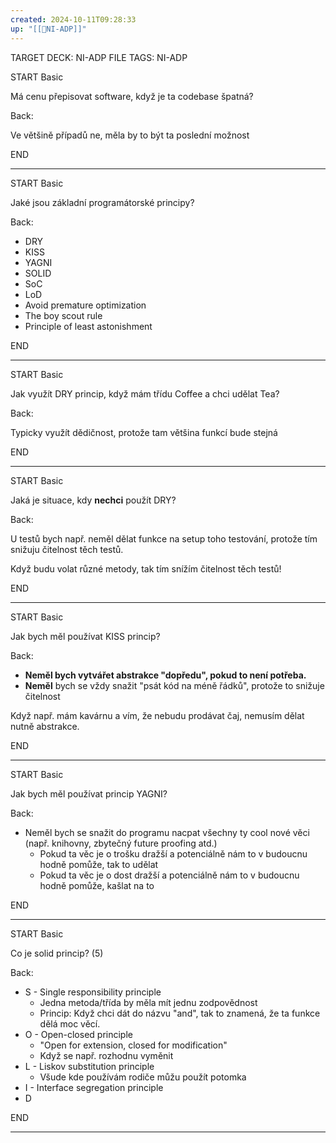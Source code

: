 ```yaml
---
created: 2024-10-11T09:28:33
up: "[[📖NI-ADP]]"
---
```


TARGET DECK: NI-ADP
FILE TAGS: NI-ADP


START
Basic

Má cenu přepisovat software, když je ta codebase špatná?

Back:

Ve většině případů ne, měla by to být ta poslední možnost
<!--ID: 1728921214924-->
END

---


START
Basic

Jaké jsou základní programátorské principy?

Back:

- DRY
- KISS
- YAGNI
- SOLID
- SoC
- LoD
- Avoid premature optimization
- The boy scout rule
- Principle of least astonishment
<!--ID: 1728921214927-->
END

---


START
Basic

Jak využít DRY princip, když mám třídu Coffee a chci udělat Tea?

Back:

Typicky využít dědičnost, protože tam většina funkcí bude stejná
<!--ID: 1728921214930-->
END

---


START
Basic

Jaká je situace, kdy **nechci** použít DRY?

Back:

U testů bych např. neměl dělat funkce na setup toho testování, protože tím snižuju čitelnost těch testů.

Když budu volat různé metody, tak tím snížím čitelnost těch testů!
<!--ID: 1728921214933-->
END

---


START
Basic

Jak bych měl používat KISS princip?

Back:

- **Neměl bych vytvářet abstrakce "dopředu", pokud to není potřeba.**
- **Neměl** bych se vždy snažit "psát kód na méně řádků", protože to snižuje čitelnost

Když např. mám kavárnu a vím, že nebudu prodávat čaj, nemusím dělat nutně abstrakce.
<!--ID: 1728921214936-->
END

---


START
Basic

Jak bych měl používat princip YAGNI?

Back:

- Neměl bych se snažit do programu nacpat všechny ty cool nové věci (např. knihovny, zbytečný future proofing atd.)
	- Pokud ta věc je o trošku dražší a potenciálně nám to v budoucnu hodně pomůže, tak to udělat
	- Pokud ta věc je o dost dražší a potenciálně nám to v budoucnu hodně pomůže, kašlat na to
<!--ID: 1728921214939-->
END

---


START
Basic

Co je solid princip? (5)

Back:

- S - Single responsibility principle
	- Jedna metoda/třída by měla mít jednu zodpovědnost
	- Princip: Když chci dát do názvu "and", tak to znamená, že ta funkce dělá moc věcí.
- O - Open-closed principle
	- "Open for extension, closed for modification"
	- Když se např. rozhodnu vyměnit
- L - Liskov substitution principle
	- Všude kde používám rodiče můžu použít potomka
- I - Interface segregation principle
- D
<!--ID: 1728921214942-->
END

---


